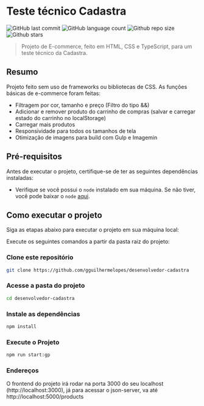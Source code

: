 # Teste técnico Cadastra

![GitHub last commit](https://img.shields.io/github/last-commit/gguilhermelopes/desenvolvedor-cadastra)
![GitHub language count](https://img.shields.io/github/languages/count/gguilhermelopes/desenvolvedor-cadastra)
![Github repo size](https://img.shields.io/github/repo-size/gguilhermelopes/desenvolvedor-cadastra)
![Github stars](https://img.shields.io/github/stars/gguilhermelopes/desenvolvedor-cadastra?style=social)

> Projeto de E-commerce, feito em HTML, CSS e TypeScript, para um teste técnico da Cadastra.

## Resumo

Projeto feito sem uso de frameworks ou bibliotecas de CSS. As funções básicas de e-commerce foram feitas:

- Filtragem por cor, tamanho e preço (Filtro do tipo &&)
- Adicionar e remover produto do carrinho de compras (salvar e carregar estado do carrinho no localStorage)
- Carregar mais produtos
- Responsividade para todos os tamanhos de tela
- Otimização de imagens para build com Gulp e Imagemin

## Pré-requisitos

Antes de executar o projeto, certifique-se de ter as seguintes dependências instaladas:

- Verifique se você possui o `node` instalado em sua máquina. Se não tiver, você pode baixar o `node` [aqui](https://nodejs.org/en).

## Como executar o projeto

Siga as etapas abaixo para executar o projeto em sua máquina local:

Execute os seguintes comandos a partir da pasta raiz do projeto:

### Clone este repositório

```bash
git clone https://github.com/gguilhermelopes/desenvolvedor-cadastra
```

### Acesse a pasta do projeto

```bash
cd desenvolvedor-cadastra
```

### Instale as dependências

```bash
npm install
```

### Execute o Projeto

```bash
npm run start:gp
```

### Endereços

O frontend do projeto irá rodar na porta 3000 do seu localhost (http://localhost:3000), já para acessar o json-server, va até http://localhost:5000/products
